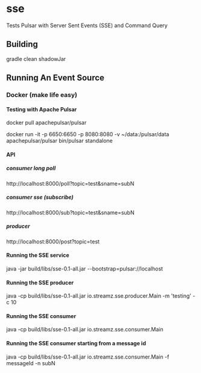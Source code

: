 # sse
Tests Pulsar with Server Sent Events (SSE) and Command Query

## Building 
gradle clean shadowJar


## Running An Event Source

### Docker (make life easy)
#### Testing with Apache Pulsar
docker pull apachepulsar/pulsar

docker run -it -p 6650:6650 -p 8080:8080 -v ~/data:/pulsar/data apachepulsar/pulsar bin/pulsar standalone

#### API
##### consumer long poll
http://localhost:8000/poll?topic=test&sname=subN

##### consumer sse (subscribe)
http://localhost:8000/sub?topic=test&sname=subN

##### producer
http://localhost:8000/post?topic=test

#### Running the SSE service

java -jar build/libs/sse-0.1-all.jar --bootstrap=pulsar://localhost

#### Running the SSE producer
java -cp build/libs/sse-0.1-all.jar io.streamz.sse.producer.Main -m 'testing' -c 10

#### Running the SSE consumer
java -cp build/libs/sse-0.1-all.jar io.streamz.sse.consumer.Main

#### Running the SSE consumer starting from a message id
java -cp build/libs/sse-0.1-all.jar io.streamz.sse.consumer.Main -f messageId -n subN
